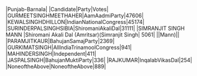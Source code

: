  
|Punjab-Barnala|
|Candidate|Party|Votes|
|GURMEETSINGHMEETHAHER|AamAadmiParty|47606|
|KEWALSINGHDHILLON|IndianNationalCongress|45174|
|SURINDERPALSINGHSIBIA|ShiromaniAkaliDal|31111|
|SIMRANJIT SINGH MANN    |Shiromani Akali Dal (Amritsar)(Simranjit Singh| 5061|
||Mann)||
|PARAMJITKAUR|BahujanSamajParty|2369|
|GURKIMATSINGH|AllIndiaTrinamoolCongress|941|
|MAHINDERSINGH|Independent|411|
|JASPALSINGH|BahujanMuktiParty|336|
|RAJKUMAR|InqalabVikasDal|254|
|NoneoftheAbove|NoneoftheAbove|889|
